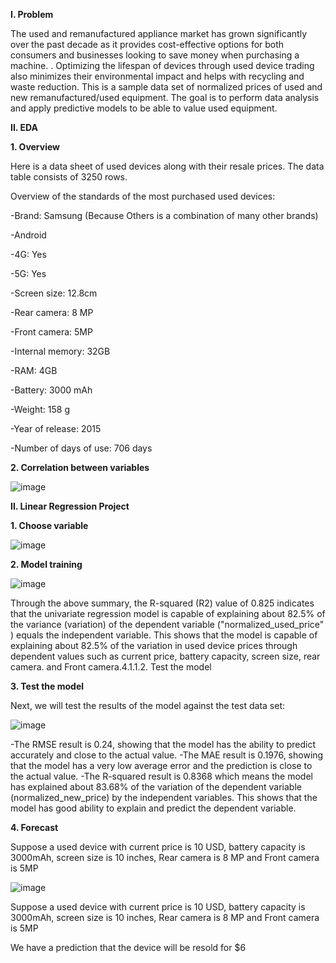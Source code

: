 ****I. Problem****

The used and remanufactured appliance market has grown significantly over the past decade as it provides cost-effective options for both consumers and businesses looking to save money when purchasing a machine. . Optimizing the lifespan of devices through used device trading also minimizes their environmental impact and helps with recycling and waste reduction. This is a sample data set of normalized prices of used and new remanufactured/used equipment.
The goal is to perform data analysis and apply predictive models to be able to value used equipment.

****II. EDA****

**1. Overview**

Here is a data sheet of used devices along with their resale prices. The data table consists of 3250 rows.

Overview of the standards of the most purchased used devices:

-Brand: Samsung (Because Others is a combination of many other brands)

-Android

-4G: Yes

-5G: Yes

-Screen size: 12.8cm

-Rear camera: 8 MP

-Front camera: 5MP

-Internal memory: 32GB

-RAM: 4GB

-Battery: 3000 mAh

-Weight: 158 g

-Year of release: 2015

-Number of days of use: 706 days

**2. Correlation between variables**

![image](https://github.com/HuynhNgocDung4060390/Linear-Regression-Project/assets/150424521/fa87a190-78fc-4e37-9645-6e49662e179c)


****II. Linear Regression Project****

**1. Choose variable**

![image](https://github.com/HuynhNgocDung4060390/Linear-Regression-Project/assets/150424521/c074fe8e-ea51-43ca-b7f6-74d3a4dea24a)

**2. Model training**

![image](https://github.com/HuynhNgocDung4060390/Linear-Regression-Project/assets/150424521/58e6e47f-72ef-454f-81f3-15a11ad1629b)

Through the above summary, the R-squared (R2) value of 0.825 indicates that the univariate regression model is capable of explaining about 82.5% of the variance (variation) of the dependent variable ("normalized_used_price" ) equals the independent variable. This shows that the model is capable of explaining about 82.5% of the variation in used device prices through dependent values ​​such as current price, battery capacity, screen size, rear camera. and Front camera.4.1.1.2. Test the model

**3. Test the model**

Next, we will test the results of the model against the test data set:

![image](https://github.com/HuynhNgocDung4060390/Linear-Regression-Project/assets/150424521/b1d6c105-f8ef-4fac-9922-d0d3261bd7e9)

-The RMSE result is 0.24, showing that the model has the ability to predict accurately and close to the actual value.
-The MAE result is 0.1976, showing that the model has a very low average error and the prediction is close to the actual value.
-The R-squared result is 0.8368 which means the model has explained about 83.68% of the variation of the dependent variable (normalized_new_price) by the independent variables. This shows that the model has good ability to explain and predict the dependent variable.

**4. Forecast**

Suppose a used device with current price is 10 USD, battery capacity is 3000mAh, screen size is 10 inches, Rear camera is 8 MP and Front camera is 5MP

![image](https://github.com/HuynhNgocDung4060390/Linear-Regression-Project/assets/150424521/e70dbe3f-dca7-44d4-a8b3-eb100496e843)


Suppose a used device with current price is 10 USD, battery capacity is 3000mAh, screen size is 10 inches, Rear camera is 8 MP and Front camera is 5MP


We have a prediction that the device will be resold for $6
